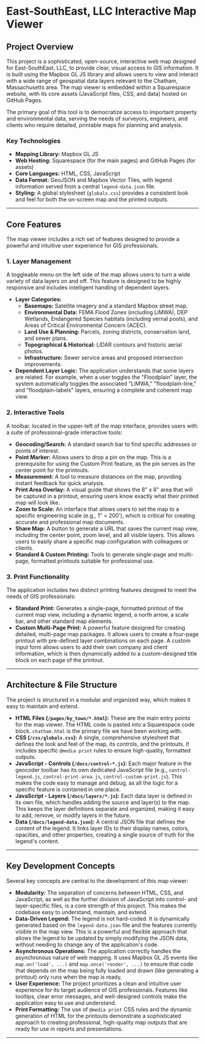 # East-SouthEast, LLC Interactive Map Viewer

## Project Overview

This project is a sophisticated, open-source, interactive web map designed for East-SouthEast, LLC, to provide clear, visual access to GIS information. It is built using the Mapbox GL JS library and allows users to view and interact with a wide range of geospatial data layers relevant to the Chatham, Massachusetts area. The map viewer is embedded within a Squarespace website, with its core assets (JavaScript files, CSS, and data) hosted on GitHub Pages.

The primary goal of this tool is to democratize access to important property and environmental data, serving the needs of surveyors, engineers, and clients who require detailed, printable maps for planning and analysis.

### Key Technologies

* **Mapping Library:** Mapbox GL JS
* **Web Hosting:** Squarespace (for the main pages) and GitHub Pages (for assets)
* **Core Languages:** HTML, CSS, JavaScript
* **Data Format:** GeoJSON and Mapbox Vector Tiles, with legend information served from a central `legend-data.json` file.
* **Styling:** A global stylesheet (`globals.css`) provides a consistent look and feel for both the on-screen map and the printed outputs.

---

## Core Features

The map viewer includes a rich set of features designed to provide a powerful and intuitive user experience for GIS professionals.

### 1. Layer Management

A toggleable menu on the left side of the map allows users to turn a wide variety of data layers on and off. This feature is designed to be highly responsive and includes intelligent handling of dependent layers.

* **Layer Categories:**
    * **Basemaps:** Satellite imagery and a standard Mapbox street map.
    * **Environmental Data:** FEMA Flood Zones (including LiMWA), DEP Wetlands, Endangered Species habitats (including vernal pools), and Areas of Critical Environmental Concern (ACEC).
    * **Land Use & Planning:** Parcels, zoning districts, conservation land, and sewer plans.
    * **Topographical & Historical:** LIDAR contours and historic aerial photos.
    * **Infrastructure:** Sewer service areas and proposed intersection improvements.
* **Dependent Layer Logic:** The application understands that some layers are related. For example, when a user toggles the "Floodplain" layer, the system automatically toggles the associated "LiMWA," "floodplain-line," and "floodplain-labels" layers, ensuring a complete and coherent map view.

### 2. Interactive Tools

A toolbar, located in the upper-left of the map interface, provides users with a suite of professional-grade interactive tools:

* **Geocoding/Search:** A standard search bar to find specific addresses or points of interest.
* **Point Marker:** Allows users to drop a pin on the map. This is a prerequisite for using the Custom Print feature, as the pin serves as the center point for the printouts.
* **Measurement:** A tool to measure distances on the map, providing instant feedback for quick analysis.
* **Print Area Overlay:** A visual guide that shows the 8" x 8" area that will be captured in a printout, ensuring users know exactly what their printed map will look like.
* **Zoom to Scale:** An interface that allows users to set the map to a specific engineering scale (e.g., 1" = 200'), which is critical for creating accurate and professional map documents.
* **Share Map:** A button to generate a URL that saves the current map view, including the center point, zoom level, and all visible layers. This allows users to easily share a specific map configuration with colleagues or clients.
* **Standard & Custom Printing:** Tools to generate single-page and multi-page, formatted printouts suitable for professional use.

### 3. Print Functionality

The application includes two distinct printing features designed to meet the needs of GIS professionals:

* **Standard Print:** Generates a single-page, formatted printout of the current map view, including a dynamic legend, a north arrow, a scale bar, and other standard map elements.
* **Custom Multi-Page Print:** A powerful feature designed for creating detailed, multi-page map packages. It allows users to create a four-page printout with pre-defined layer combinations on each page. A custom input form allows users to add their own company and client information, which is then dynamically added to a custom-designed title block on each page of the printout.

---

## Architecture & File Structure

The project is structured in a modular and organized way, which makes it easy to maintain and extend.

* **HTML Files (`/pages/by_town/*.html`):** These are the main entry points for the map viewer. The HTML code is pasted into a Squarespace code block. `chatham.html` is the primary file we have been working with.
* **CSS (`/css/globals.css`):** A single, comprehensive stylesheet that defines the look and feel of the map, its controls, and the printouts. It includes specific `@media print` rules to ensure high-quality, formatted outputs.
* **JavaScript - Controls (`/docs/control-*.js`):** Each major feature in the geocoder toolbar has its own dedicated JavaScript file (e.g., `control-legend.js`, `control-print-area.js`, `control-custom-print.js`). This makes the code easy to manage and debug, as all the logic for a specific feature is contained in one place.
* **JavaScript - Layers (`/docs/layers/*.js`):** Each data layer is defined in its own file, which handles adding the source and layer(s) to the map. This keeps the layer definitions separate and organized, making it easy to add, remove, or modify layers in the future.
* **Data (`/docs/legend-data.json`):** A central JSON file that defines the content of the legend. It links layer IDs to their display names, colors, opacities, and other properties, creating a single source of truth for the legend's content.

---

## Key Development Concepts

Several key concepts are central to the development of this map viewer:

* **Modularity:** The separation of concerns between HTML, CSS, and JavaScript, as well as the further division of JavaScript into control- and layer-specific files, is a core strength of this project. This makes the codebase easy to understand, maintain, and extend.
* **Data-Driven Legend:** The legend is not hard-coded. It is dynamically generated based on the `legend-data.json` file and the features currently visible in the map view. This is a powerful and flexible approach that allows the legend to be updated by simply modifying the JSON data, without needing to change any of the application's code.
* **Asynchronous Operations:** The application correctly handles the asynchronous nature of web mapping. It uses Mapbox GL JS events like `map.on('load', ...)` and `map.once('render', ...)` to ensure that code that depends on the map being fully loaded and drawn (like generating a printout) only runs when the map is ready.
* **User Experience:** The project prioritizes a clean and intuitive user experience for its target audience of GIS professionals. Features like tooltips, clear error messages, and well-designed controls make the application easy to use and understand.
* **Print Formatting:** The use of `@media print` CSS rules and the dynamic generation of HTML for the printouts demonstrate a sophisticated approach to creating professional, high-quality map outputs that are ready for use in reports and presentations.

---